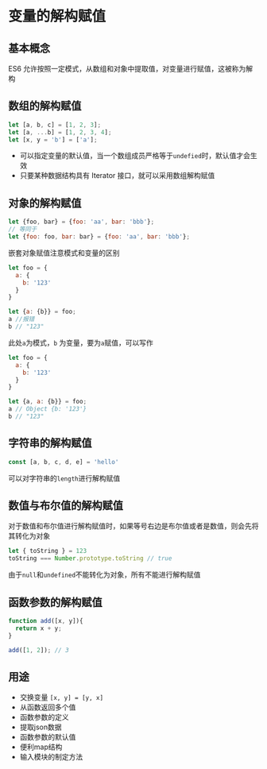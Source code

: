 # 变量的解构赋值

## 基本概念

ES6 允许按照一定模式，从数组和对象中提取值，对变量进行赋值，这被称为解构

## 数组的解构赋值

```javascript
let [a, b, c] = [1, 2, 3];
let [a, ...b] = [1, 2, 3, 4];
let [x, y = 'b'] = ['a'];
```

* 可以指定变量的默认值，当一个数组成员严格等于`undefied`时，默认值才会生效
* 只要某种数据结构具有 Iterator 接口，就可以采用数组解构赋值

## 对象的解构赋值

```javascript
let {foo, bar} = {foo: 'aa', bar: 'bbb'};
// 等同于
let {foo: foo, bar: bar} = {foo: 'aa', bar: 'bbb'};
```

嵌套对象赋值注意模式和变量的区别

```javascript
let foo = {
  a: {
    b: '123'
  }
}

let {a: {b}} = foo;
a //报错
b // "123"
```

此处`a`为模式，`b` 为变量，要为`a`赋值，可以写作

```javascript
let foo = {
  a: {
    b: '123'
  }
}

let {a, a: {b}} = foo;
a // Object {b: '123'}
b // "123"
```

## 字符串的解构赋值

```javascript
const [a, b, c, d, e] = 'hello'
```

可以对字符串的`length`进行解构赋值

## 数值与布尔值的解构赋值

对于数值和布尔值进行解构赋值时，如果等号右边是布尔值或者是数值，则会先将其转化为对象

```javascript
let { toString } = 123
toString === Number.prototype.toString // true
```

由于`null`和`undefined`不能转化为对象，所有不能进行解构赋值

## 函数参数的解构赋值

```javascript
function add([x, y]){
  return x + y;
}

add([1, 2]); // 3
```

## 用途

* 交换变量 `[x, y] = [y, x]`
* 从函数返回多个值
* 函数参数的定义
* 提取json数据
* 函数参数的默认值
* 便利map结构
* 输入模块的制定方法